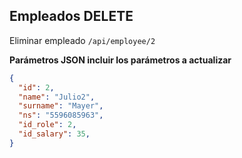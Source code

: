 ## Empleados DELETE

Eliminar empleado
`/api/employee/2`

**Parámetros JSON incluir los parámetros a actualizar**
```json
{
  "id": 2,
  "name": "Julio2",
  "surname": "Mayer",
  "ns": "5596085963",
  "id_role": 2,
  "id_salary": 35,
}
```
